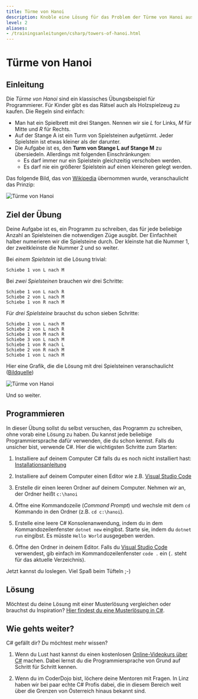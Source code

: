 ```yaml
---
title: Türme von Hanoi
description: Knoble eine Lösung für das Problem der Türme von Hanoi aus
level: 2
aliases:
- /trainingsanleitungen/csharp/towers-of-hanoi.html
---
```


# Türme von Hanoi

## Einleitung

Die *Türme von Hanoi* sind ein klassisches Übungsbeispiel für Programmierer. Für Kinder gibt es das Rätsel auch als Holzspielzeug zu kaufen. Die Regeln sind einfach:

* Man hat ein Spielbrett mit drei Stangen. Nennen wir sie *L* for Links, *M* für Mitte und *R* für Rechts.
* Auf der Stange A ist ein Turm von Spielsteinen aufgetürmt. Jeder Spielstein ist etwas kleiner als der darunter.
* Die Aufgabe ist es, den **Turm von Stange L auf Stange M** zu übersiedeln. Allerdings mit folgenden Einschränkungen:
  * Es darf immer nur ein Spielstein gleichzeitig verschoben werden.
  * Es darf nie ein größerer Spielstein auf einen kleineren gelegt werden.

Das folgende Bild, das von [Wikipedia](https://de.wikipedia.org/wiki/T%C3%BCrme_von_Hanoi#/media/File:Tower_of_Hanoi_4.gif) übernommen wurde, veranschaulicht das Prinzip: 

![Türme von Hanoi](https://upload.wikimedia.org/wikipedia/commons/6/60/Tower_of_Hanoi_4.gif)

## Ziel der Übung

Deine Aufgabe ist es, ein Programm zu schreiben, das für jede beliebige Anzahl an Spielsteinen die notwendigen Züge ausgibt. Der Einfachheit halber numerieren wir die Spielsteine durch. Der kleinste hat die Nummer 1, der zweitkleinste die Nummer 2 und so weiter.

Bei *einem Spielstein* ist die Lösung trivial: 

```shell
Schiebe 1 von L nach M
```

Bei *zwei Spielsteinen* brauchen wir drei Schritte:

```shell
Schiebe 1 von L nach R
Schiebe 2 von L nach M
Schiebe 1 von R nach M
```

Für *drei Spielsteine* brauchst du schon sieben Schritte:

```shell
Schiebe 1 von L nach M
Schiebe 2 von L nach R
Schiebe 1 von M nach R
Schiebe 3 von L nach M
Schiebe 1 von R nach L
Schiebe 2 von R nach M
Schiebe 1 von L nach M
```

Hier eine Grafik, die die Lösung mit drei Spielsteinen veranschaulicht ([Bildquelle](http://www.scalingbits.com/java/javakurs1/methoden/rekursion))

![Türme von Hanoi](http://www.scalingbits.com/sites/default/files/4hanoi.png)

Und so weiter.

## Programmieren

In dieser Übung sollst du selbst versuchen, das Programm zu schreiben, ohne vorab eine Lösung zu haben. Du kannst jede beliebige Programmiersprache dafür verwenden, die du schon kennst. Falls du unsicher bist, verwende C#. Hier die wichtigsten Schritte zum Starten:

1. Installiere auf deinem Computer C# falls du es noch nicht installiert hast: [Installationsanleitung](https://www.microsoft.com/net/core#windows)

1. Installiere auf deinem Computer einen Editor wie z.B. [Visual Studio Code](http://code.visualstudio.com)

1. Erstelle dir einen leeren Ordner auf deinem Computer. Nehmen wir an, der Ordner heißt `c:\hanoi`

1. Öffne eine Kommandozeile (*Command Prompt*) und wechsle mit dem `cd` Kommando in den Ordner (z.B. `cd c:\hanoi`).

1. Erstelle eine leere C# Konsolenanwendung, indem du in dem Kommandozeilenfenster `dotnet new` eingibst. Starte sie, indem du `dotnet run` eingibst. Es müsste `Hello World` ausgegeben werden.

1. Öffne den Ordner in deinem Editor. Falls du [Visual Studio Code](http://code.visualstudio.com) verwendest, gib einfach im Kommandozeilenfenster `code .` ein (`.` steht für das aktuelle Verzeichnis).

Jetzt kannst du loslegen. Viel Spaß beim Tüfteln ;-)

## Lösung

Möchtest du deine Lösung mit einer Musterlösung vergleichen oder brauchst du Inspiration? [Hier findest du eine Musterlösung in C#](source/Program.cs).


## Wie gehts weiter?

C# gefällt dir? Du möchtest mehr wissen?

1. Wenn du Lust hast kannst du einen kostenlosen [Online-Videokurs über C#](https://mva.microsoft.com/de-de/training-courses/programmieren-f-r-beginner-mit-c--10140?l=JqnuG5A6_9704984382) machen. Dabei lernst du die Programmiersprache von Grund auf Schritt für Schritt kennen.

2. Wenn du im CoderDojo bist, löchere deine Mentoren mit Fragen. In Linz haben wir bei paar echte C# Profis dabei, die in diesem Bereich weit über die Grenzen von Österreich hinaus bekannt sind.
